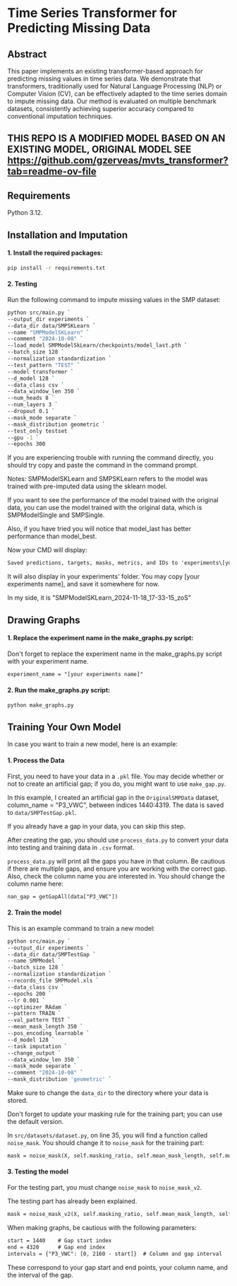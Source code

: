 # Time Series Transformer for Predicting Missing Data

## Abstract

This paper implements an existing transformer-based approach for predicting missing values in time series data. We demonstrate that transformers, traditionally used for Natural Language Processing (NLP) or Computer Vision (CV), can be effectively adapted to the time series domain to impute missing data. Our method is evaluated on multiple benchmark datasets, consistently achieving superior accuracy compared to conventional imputation techniques.

## THIS REPO IS A MODIFIED MODEL BASED ON AN EXISTING MODEL, ORIGINAL MODEL SEE https://github.com/gzerveas/mvts_transformer?tab=readme-ov-file

## Requirements
Python 3.12.

## Installation and Imputation

#### 1. Install the required packages:

```bash
pip install -r requirements.txt
```
#### 2. Testing

Run the following command to impute missing values in the SMP dataset:
```bash
python src/main.py `
--output_dir experiments `
--data_dir data/SMPSKLearn `
--name "SMPModelSKLearn" `
--comment "2024-10-08" `
--load_model SMPModelSkLearn/checkpoints/model_last.pth `
--batch_size 128 `
--normalization standardization `
--test_pattern "TEST" `
--model transformer `
--d_model 128 `
--data_class csv `
--data_window_len 350 `
--num_heads 8 `
--num_layers 3 `
--dropout 0.1 `
--mask_mode separate `
--mask_distribution geometric `
--test_only testset `
--gpu -1 `
--epochs 300 
```
If you are experiencing trouble with running the command directly, you should try copy and paste the command in the command prompt.

Notes: SMPModelSKLearn and SMPSKLearn refers to the model was trained with pre-imputed data using the sklearn model. 

If you want to see the performance of the model trained with the original data, you can use the model trained with the original data, which is SMPModelSingle and SMPSingle.

Also, if you have tried you will notice that model_last has better performance than model_best.

Now your CMD will display:
```html
Saved predictions, targets, masks, metrics, and IDs to 'experiments\[your experiments name]\predictions\best_predictions.npz'                                                                                               
```
It will also display in your experiments' folder. You may copy [your experiments name], and save it somewhere for now. 

In my side, it is "SMPModelSKLearn_2024-11-18_17-33-15_zoS"

## Drawing Graphs

#### 1. Replace the experiment name in the make_graphs.py script:

Don't forget to replace the experiment name in the make_graphs.py script with your experiment name.

```html
experiment_name = "[your experiments name]"
```

#### 2. Run the make_graphs.py script:

```bash
python make_graphs.py
```


## Training Your Own Model

In case you want to train a new model, here is an example:

#### 1. Process the Data

First, you need to have your data in a `.pkl` file. You may decide whether or not to create an artificial gap; if you do, you might want to use `make_gap.py`.

In this example, I created an artificial gap in the `OriginalSMPData` dataset, column_name = "P3_VWC", between indices 1440:4319. The data is saved to `data/SMPTestGap.pkl`.

If you already have a gap in your data, you can skip this step.

After creating the gap, you should use `process_data.py` to convert your data into testing and training data in `.csv` format.

`process_data.py` will print all the gaps you have in that column. Be cautious if there are multiple gaps, and ensure you are working with the correct gap. Also, check the column name you are interested in. You should change the column name here:  
```html
nan_gap = getGapAll(data["P3_VWC"])
```

#### 2. Train the model

This is an example command to train a new model:

```bash
python src/main.py `
--output_dir experiments `
--data_dir data/SMPTestGap `
--name SMPModel `
--batch_size 128 `
--normalization standardization `
--records_file SMPModel.xls `
--data_class csv `
--epochs 200 `
--lr 0.001 `
--optimizer RAdam `
--pattern TRAIN `
--val_pattern TEST `
--mean_mask_length 350 `
--pos_encoding learnable `
--d_model 128 `
--task imputation `
--change_output `
--data_window_len 350 `
--mask_mode separate `
--comment "2024-10-08" `
--mask_distribution 'geometric' `
```

Make sure to change the `data_dir` to the directory where your data is stored.

Don't forget to update your masking rule for the training part; you can use the default version.

In `src/datasets/dataset.py`, on line 35, you will find a function called `noise_mask`. You should change it to `noise_mask` for the training part:
```html
mask = noise_mask(X, self.masking_ratio, self.mean_mask_length, self.mode, self.distribution,self.exclude_feats)  # (seq_length, feat_dim) boolean array
```

#### 3. Testing the model
For the testing part, you must change `noise_mask` to `noise_mask_v2`.

The testing part has already been explained.

```html
mask = noise_mask_v2(X, self.masking_ratio, self.mean_mask_length, self.mode, self.distribution,self.exclude_feats)  # (seq_length, feat_dim) boolean array
`````

When making graphs, be cautious with the following parameters:

```html
start = 1440    # Gap start index
end = 4320      # Gap end index
intervals = {"P3_VWC": [0, 2160 - start]}  # Column and gap interval
```
These correspond to your gap start and end points, your column name, and the interval of the gap.